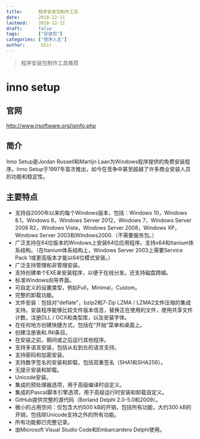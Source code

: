 ```yaml
---
title:      程序安装包制作工具
date:       2018-12-11
lastmod:    2018-12-11
draft:      false
tags:       ["安装包"]
categories: ["程序人生"]
author:      GSir
---
```


> 程序安装包制作工具推荐

# inno setup

## 官网

http://www.jrsoftware.org/isinfo.php

## 简介

Inno Setup是Jordan Russell和Martijn Laan为Windows程序提供的免费安装程序。Inno Setup于1997年首次推出，如今在竞争中甚至超越了许多商业安装人员的功能和稳定性。

## 主要特点

- 支持自2000年以来的每个Windows版本，包括：Windows 10，Windows 8.1，Windows 8，Windows Server 2012，Windows 7，Windows Server 2008 R2，Windows Vista，Windows Server 2008，Windows XP，Windows Server 2003和Windows2000.（不需要服务包。）
- 广泛支持在64位版本的Windows上安装64位应用程序。支持x64和Itanium体系结构。（在Itanium体系结构上，Windows Server 2003上需要Service Pack 1或更高版本才能以64位模式安装。）
- 广泛支持管理和非管理安装。
- 支持创建单个EXE来安装程序，以便于在线分发。还支持磁盘跨越。
- 标准Windows向导界面。
- 可自定义的设置类型，例如Full，Minimal，Custom。
- 完整的卸载功能。
- 文件安装：包括对“deflate”，bzip2和7-Zip LZMA / LZMA2文件压缩的集成支持。安装程序能够比较文件版本信息，替换正在使用的文件，使用共享文件计数，注册DLL / OCX和类型库，以及安装字体。
- 在任何地方创建快捷方式，包括在“开始”菜单和桌面上。
- 创建注册表和.INI条目。
- 在安装之前，期间或之后运行其他程序。
- 支持多语言安装，包括从右到左的语言支持。
- 支持密码和加密安装。
- 支持数字签名的安装和卸载，包括双重签名（SHA1和SHA256）。
- 无提示安装和卸载。
- Unicode安装。
- 集成的预处理器选项，用于高级编译时自定义。
- 集成的Pascal脚本引擎选项，用于高级运行时安装和卸载自定义。
- GitHub提供完整的源代码（Borland Delphi 2.0-5.0和2009）。
- 微小的占用空间：仅包含大约500 kB的开销，包括所有功能，大约300 kB的开销，包括除Unicode支持之外的所有功能。
- 所有功能都已完整记录。
- 由Microsoft Visual Studio Code和Embarcardero Delphi使用。
